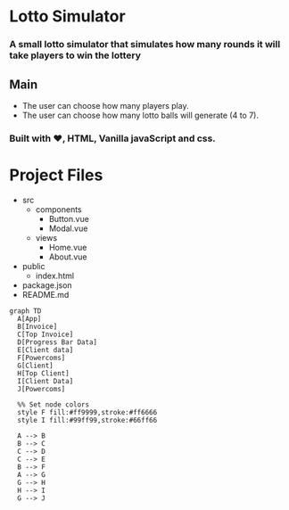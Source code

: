 # Lotto Simulator

### A small lotto simulator that simulates how many rounds it will take players to win the lottery 

## Main 

- The user can choose how many players play.
- The user can choose how many lotto balls will generate (4 to 7).

### Built with ❤️, HTML, Vanilla javaScript and css. 

# Project Files

- src
  - components
    - Button.vue
    - Modal.vue
  - views
    - Home.vue
    - About.vue
- public
  - index.html
- package.json
- README.md

```mermaid
graph TD
  A[App]
  B[Invoice]
  C[Top Invoice]
  D[Progress Bar Data]
  E[Client data]
  F[Powercoms]
  G[Client]
  H[Top Client]
  I[Client Data]
  J[Powercoms]

  %% Set node colors
  style F fill:#ff9999,stroke:#ff6666
  style I fill:#99ff99,stroke:#66ff66

  A --> B
  B --> C
  C --> D
  C --> E
  B --> F
  A --> G
  G --> H
  H --> I
  G --> J


